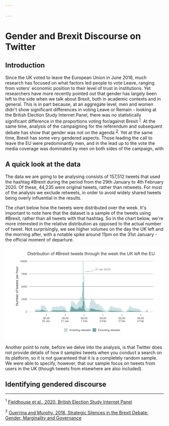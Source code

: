 ```yaml
---

---
```


# Gender and Brexit Discourse on Twitter
## Introduction
Since the UK voted to leave the European Union in June 2016, much research has focused on what factors led people to vote Leave, ranging from voters' economic position to their level of trust in institutions. Yet researchers have more recently pointed out that gender has largely been left to the side when we talk about Brexit, both in academic contexts and in general. This is in part because, at an aggregate level, men and women didn't show significant differences in voting Leave or Remain - looking at the British Election Study Internet Panel, there was no statistically significant difference in the proportions voting for/against Brexit <sup>[1](#fn1)</sup>. At the same time, analysis of the campaigning for the referendum and subsequent debate has show that gender was not on the agenda <sup>[2](#fn2)</sup>.
Yet at the same time, Brexit has some very gendered aspects. Those leading the call to leave the EU were predominantly men, and in the lead up to the vote the media coverage was dominated by men on both sides of the campaign, with 
 
## A quick look at the data
The data we are going to be analysing consists of 157,512 tweets that used the hashtag #Brexit during the period from the 29th January to 4th February 2020. Of these, 44,235 were original tweets, rather than retweets. For most of the analysis we exclude retweets, in order to avoid widely shared tweets being overly influential in the results.

The chart below how the tweets were distributed over the week. It's important to note here that the dataset is a sample of the tweets using #Brexit, rather than all tweets with that hashtag. So in the chart below, we're more interested in the relative distribution as opposed to the actual number of tweet. Not surprisingly, we see higher volumes on the day the UK left and the morning after, with a notable spike around 11pm on the 31st January - the official moment of departure.

![Plot of tweet frequency over time](/assets/images/plots/tweet_frequency_over_time.png)

Another point to note, before we delve into the analysis, is that Twitter does not provide details of how it samples tweets when you conduct a search on its platform, so it is not guaranteed that it is a completely random sample. We were able to specify, however, that our sample focus on tweets from users in the UK (though tweets from elsewhere are also included).
## Identifying gendered discourse

___
<a name = "fn1"><sup>1</sup> <a href = "https://www.britishelectionstudy.com/data-objects/panel-study-data/" target = "_blank">Fieldhouse et al., 2020, British Election Study Internet Panel</a></a>

<a name = "fn2"><sup>2</sup> <a href = "https://ecpr.eu/Events/PaperDetails.aspx?PaperID=33436&EventID=114" target = "_blank">Guerrina and Murphy, 2016, Strategic Silences in the Brexit Debate: Gender, Marginality and Governance</a></a>






<!--stackedit_data:
eyJoaXN0b3J5IjpbNzU5NjY0NzU1LDE3MTc2NTgzMDksMTk5ND
Y3NTgzMSwtNTI5MTA1NjYwLDEwNjExODQwMDMsODYxMzkxNTk0
LC01MzA0NjY2ODUsLTMyNDY2NDE0LDE4NjgwMTE3ODMsMzkwMD
QwNDgzLC0zNDE5NTk1OSwtMjAxOTcyMzE0MCwxNTA3OTEyMzg1
LDQ3NTM3ODUyMCw0NTMxMDE4OV19
-->